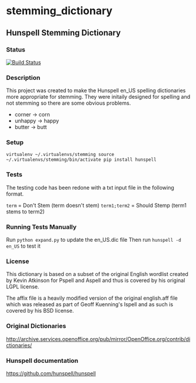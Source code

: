 # stemming_dictionary
## Hunspell Stemming Dictionary

### Status

[![Build Status](https://travis-ci.org/publitek/stemming_dictionary.svg?branch=master)](https://travis-ci.org/publitek/stemming_dictionary)

### Description

This project was created to make the Hunspell en_US spelling dictionaries
more appropriate for stemming. They were initaily designed for spelling
and not stemming so there are some obvious problems.

- corner -> corn
- unhappy -> happy
- butter -> butt

### Setup
`
virtualenv ~/.virtualenvs/stemming
source ~/.virtualenvs/stemming/bin/activate
pip install hunspell
`

### Tests

The testing code has been redone with a txt input file in the following format.

`term` = Don't Stem (term doesn't stem)
`term1;term2` = Should Stemp (term1 stems to term2)

### Running Tests Manually

Run `python expand.py` to update the en_US.dic file
Then run `hunspell -d en_US` to test it

### License

This dictionary is based on a subset of the original
English wordlist created by Kevin Atkinson for Pspell
and  Aspell and thus is covered by his original
LGPL license.

The affix file is a heavily modified
version of the original english.aff file which was
released as part of Geoff Kuenning's Ispell and as
such is covered by his BSD license.

### Original Dictionaries
http://archive.services.openoffice.org/pub/mirror/OpenOffice.org/contrib/dictionaries/

### Hunspell documentation
https://github.com/hunspell/hunspell